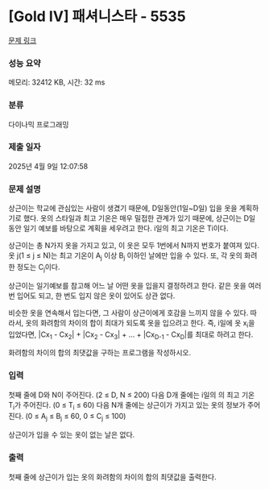 # [Gold IV] 패셔니스타 - 5535 

[문제 링크](https://www.acmicpc.net/problem/5535) 

### 성능 요약

메모리: 32412 KB, 시간: 32 ms

### 분류

다이나믹 프로그래밍

### 제출 일자

2025년 4월 9일 12:07:58

### 문제 설명

<p>상근이는 학교에 관심있는 사람이 생겼기 때문에, D일동안(1일~D일) 입을 옷을 계획하기로 했다. 옷의 스타일과 최고 기온은 매우 밀접한 관계가 있기 때문에, 상근이는 D일 동안 일기 예보를 바탕으로 계획을 세우려고 한다. i일의 최고 기온은 Ti이다.</p>

<p>상근이는 총 N가지 옷을 가지고 있고, 이 옷은 모두 1번에서 N까지 번호가 붙여져 있다. 옷 j(1 ≤ j ≤ N)는 최고 기온이 A<sub>j</sub> 이상 B<sub>j</sub> 이하인 날에만 입을 수 있다. 또, 각 옷의 화려한 정도는 C<sub>j</sub>이다.</p>

<p>상근이는 일기예보를 참고해 어느 날 어떤 옷을 입을지 결정하려고 한다. 같은 옷을 여러 번 입어도 되고, 한 번도 입지 않은 옷이 있어도 상관 없다.</p>

<p>비슷한 옷을 연속해서 입는다면, 그 사람이 상근이에게 호감을 느끼지 않을 수 있다. 따라서, 옷의 화려함의 차이의 합이 최대가 되도록 옷을 입으려고 한다. 즉, i일에 옷 x<sub>i</sub>을 입었다면, |Cx<sub>1</sub> - Cx<sub>2</sub>| + |Cx<sub>2</sub> - Cx<sub>3</sub>| + ... + |Cx<sub>D-1</sub> - Cx<sub>D</sub>|를 최대로 하려고 한다.</p>

<p>화려함의 차이의 합의 최댓값을 구하는 프로그램을 작성하시오.</p>

### 입력 

 <p>첫째 줄에 D와 N이 주어진다. (2 ≤ D, N ≤ 200) 다음 D개 줄에는 i일의 의 최고 기온 T<sub>i</sub>가 주어진다. (0 ≤ T<sub>i</sub> ≤ 60) 다음 N개 줄에는 상근이가 가지고 있는 옷의 정보가 주어진다. (0 ≤ A<sub>j</sub> ≤ B<sub>j</sub> ≤ 60, 0 ≤ C<sub>j</sub> ≤ 100)</p>

<p>상근이가 입을 수 있는 옷이 없는 날은 없다.</p>

### 출력 

 <p>첫째 줄에 상근이가 입는 옷의 화려함의 차이의 합의 최댓값을 출력한다.</p>


